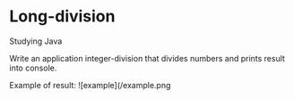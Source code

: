 # Long-division
Studying Java

Write an application integer-division that divides numbers and prints result into console.

Example of result:
![example](/example.png
